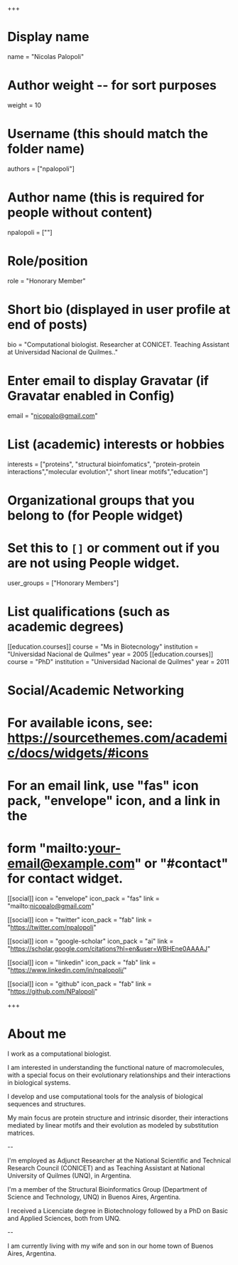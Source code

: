 +++
# Display name
name = "Nicolas Palopoli"

# Author weight -- for sort purposes
weight = 10

# Username (this should match the folder name)
authors = ["npalopoli"]

# Author name (this is required for people without content)
npalopoli = [""]

# Role/position
role = "Honorary Member"

# Short bio (displayed in user profile at end of posts)
bio = "Computational biologist. Researcher at CONICET. Teaching Assistant at Universidad Nacional de Quilmes.."

# Enter email to display Gravatar (if Gravatar enabled in Config)
email = "nicopalo@gmail.com"

# List (academic) interests or hobbies
interests = ["proteins", "structural bioinfomatics", "protein-protein interactions","molecular evolution"," short linear motifs","education"]

# Organizational groups that you belong to (for People widget)
#   Set this to `[]` or comment out if you are not using People widget.
user_groups = ["Honorary Members"]

# List qualifications (such as academic degrees)
[[education.courses]]
  course = "Ms in Biotecnology"
  institution = "Universidad Nacional de Quilmes"
  year = 2005
[[education.courses]]
  course = "PhD"
  institution = "Universidad Nacional de Quilmes"
  year = 2011

# Social/Academic Networking
# For available icons, see: https://sourcethemes.com/academic/docs/widgets/#icons
#   For an email link, use "fas" icon pack, "envelope" icon, and a link in the
#   form "mailto:your-email@example.com" or "#contact" for contact widget.

[[social]]
  icon = "envelope"
  icon_pack = "fas"
  link = "mailto:nicopalo@gmail.com"

[[social]]
  icon = "twitter"
  icon_pack = "fab"
  link = "https://twitter.com/npalopoli"

[[social]]
  icon = "google-scholar"
  icon_pack = "ai"
  link = "https://scholar.google.com/citations?hl=en&user=WBHEne0AAAAJ"

[[social]]
  icon = "linkedin"
  icon_pack = "fab"
  link = "https://www.linkedin.com/in/npalopoli/"

[[social]]
  icon = "github"
  icon_pack = "fab"
  link = "https://github.com/NPalopoli"

+++

# About me 

I work as a computational biologist.

I am interested in understanding the functional nature of macromolecules, with a special focus on their evolutionary relationships and their interactions in biological systems.

I develop and use computational tools for the analysis of biological sequences and structures.

My main focus are protein structure and intrinsic disorder, their interactions mediated by linear motifs and their evolution as modeled by substitution matrices.

--

I'm employed as Adjunct Researcher at the National Scientific and Technical Research Council (CONICET) and as Teaching Assistant at National University of Quilmes (UNQ), in Argentina.

I'm a member of the Structural Bioinformatics Group (Department of Science and Technology, UNQ) in Buenos Aires, Argentina.

I received a Licenciate degree in Biotechnology followed by a PhD on Basic and Applied Sciences, both from UNQ.

--

I am currently living with my wife and son in our home town of Buenos Aires, Argentina.

